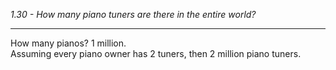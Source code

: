 *1.30 - How many piano tuners are there in the entire world?*
***
How many pianos? 1 million.  
Assuming every piano owner has 2 tuners, then 2 million piano tuners.
